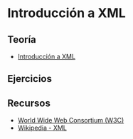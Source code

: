 # Introducción a XML

## Teoría

* [Introducción a XML](https://github.com/josedom24/lmgs_doc/raw/master/unidades/u5/doc/unidad1.1.pdf)


## Ejercicios


## Recursos

* [World Wide Web Consortium (W3C)](https://www.w3.org/)
* [Wikipedia - XML](http://en.wikipedia.org/wiki/Xml)

